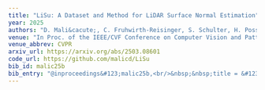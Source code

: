 ```yaml
---
title: "LiSu: A Dataset and Method for LiDAR Surface Normal Estimation"
year: 2025
authors: "D. Mali&cacute;, C. Fruhwirth-Reisinger, S. Schulter, H. Possegger"
venue: "In Proc. of the IEEE/CVF Conference on Computer Vision and Pattern Recognition"
venue_abbrev: CVPR
arxiv_url: https://arxiv.org/abs/2503.08601
code_url: https://github.com/malicd/LiSu
bib_id: malic25b
bib_entry: "@inproceedings&#123;malic25b,<br/>&nbsp;&nbsp;title = &#123;&#123;LiSu: A Dataset and Method for LiDAR Surface Normal Estimation&#125;&#125;,<br/>&nbsp;&nbsp;author = &#123;Mali&#123;&#92;'&#123;c&#125;&#125;, Du&#123;&#92;v&#123;s&#125;&#125;an and Fruhwirth-Reisinger, Christian and Schulter, Samuel and Possegger, Horst&#125;,<br/>&nbsp;&nbsp;booktitle = &#123;Proc. of the IEEE/CVF Conference on Computer Vision and Pattern Recognition (CVPR)&#125;,<br/>&nbsp;&nbsp;year = &#123;2025&#125;<br/>&#125;"
---
```

